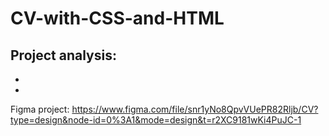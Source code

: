 # CV-with-CSS-and-HTML
Project analysis:
- 
- 
- 


Figma project: https://www.figma.com/file/snr1yNo8QpvVUePR82Rljb/CV?type=design&node-id=0%3A1&mode=design&t=r2XC9181wKi4PuJC-1
